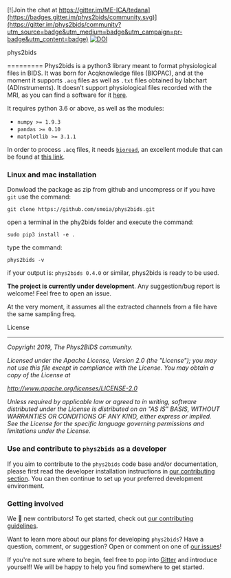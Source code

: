 [![Join the chat at https://gitter.im/ME-ICA/tedana](https://badges.gitter.im/phys2bids/community.svg)](https://gitter.im/phys2bids/community?utm_source=badge&utm_medium=badge&utm_campaign=pr-badge&utm_content=badge)
[![DOI](https://zenodo.org/badge/DOI/10.5281/zenodo.3557379.svg)](https://doi.org/10.5281/zenodo.3557379)

phys2bids

=========
Phys2bids is a python3 library meant to format physiological files in BIDS.
It was born for Acqknowledge files (BIOPAC), and at the moment it supports
``.acq`` files as well as ``.txt`` files obtained by labchart
(ADInstruments).
It doesn't support physiological files recorded with the MRI, as you can find a software for it [here](https://github.com/tarrlab/physio2bids).

It requires python 3.6 or above, as well as the modules:

- `numpy >= 1.9.3`
- `pandas >= 0.10`
- `matplotlib >= 3.1.1`

In order to process ``.acq`` files, it needs [`bioread`](https://github.com/uwmadison-chm/bioread), an excellent module
that can be found at [this link](https://github.com/uwmadison-chm/bioread).

### Linux and mac installation

Donwload the package as zip from github and uncompress or if you have ``git`` use the command:

``git clone https://github.com/smoia/phys2bids.git``

open a terminal in the phy2bids folder and execute the command:

``sudo pip3 install -e .``

type the command:

``phys2bids -v``

if your output is: ``phys2bids 0.4.0`` or similar, phys2bids is ready to be used.

**The project is currently under development**.
Any suggestion/bug report is welcome! Feel free to open an issue.

At the very moment, it assumes all the extracted channels from a file
have the same sampling freq.

License

---

_Copyright 2019, The Phys2BIDS community._

_Licensed under the Apache License, Version 2.0 (the "License");
you may not use this file except in compliance with the License.
You may obtain a copy of the License at_

_http://www.apache.org/licenses/LICENSE-2.0_

_Unless required by applicable law or agreed to in writing, software
distributed under the License is distributed on an "AS IS" BASIS,
WITHOUT WARRANTIES OR CONDITIONS OF ANY KIND, either express or implied.
See the License for the specific language governing permissions and
limitations under the License._

### Use and contribute to `phys2bids` as a developer

If you aim to contribute to the `phys2bids` code base and/or documentation, please first read the developer installation instructions in [our contributing section](https://github.com/smoia/phys2bids/blob/master/CONTRIBUTING.md). You can then continue to set up your preferred development environment.

### Getting involved

We :yellow_heart: new contributors!
To get started, check out [our contributing guidelines](https://github.com/smoia/phys2bids/blob/master/CONTRIBUTING.md).

Want to learn more about our plans for developing ``phys2bids``?
Have a question, comment, or suggestion?
Open or comment on one of [our issues](https://github.com/smoia/phys2bids/issues)!

If you're not sure where to begin, feel free to pop into [Gitter](https://gitter.im/phys2bids) and introduce yourself!
We will be happy to help you find somewhere to get started.

<!-- We ask that all contributors to ``phys2bids`` across all project-related spaces (including but not limited to: GitHub, Gitter, and project emails), adhere to our [code of conduct](https://github.com/ME-ICA/tedana/blob/master/CODE_OF_CONDUCT.md). -->

<!-- ### Contributors

Thanks goes to these wonderful people ([emoji key](https://allcontributors.org/docs/en/emoji-key)): -->